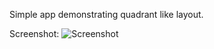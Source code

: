 Simple app demonstrating quadrant like layout.

Screenshot:
![Screenshot](https://pixvid.org/images/2025/05/08/quadrant.png)